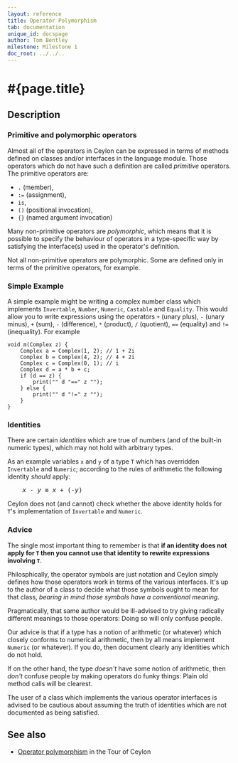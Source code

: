 ```yaml
---
layout: reference
title: Operator Polymorphism
tab: documentation
unique_id: docspage
author: Tom Bentley
milestone: Milestone 1
doc_root: ../../..
---
```


# #{page.title}

## Description

### Primitive and polymorphic operators

Almost all of the operators in Ceylon can be expressed in terms of 
methods defined on classes and/or interfaces in the language module. 
Those operators which do not have such a definition are called 
*primitive* operators. The primitive operators are:

* `.` (member), 
* `:=` (assignment), 
* `is`, 
* `()` (positional invocation),
* `{}` (named argument invocation)

Many non-primitive operators are *polymorphic*, which means that it is 
possible to specify the behaviour of operators in a type-specific way by 
satisfying the interface(s) used in the operator's definition.

Not all non-primitive operators are polymorphic. Some are defined only in 
terms of the primitive operators, for example.

### Simple Example

A simple example might be writing a complex number class which implements
`Invertable`, `Number`, `Numeric`, `Castable`  and `Equality`. 
This would allow you to write expressions using the 
operators `+` (unary plus), `-` (unary minus), 
`+` (sum), `-` (difference), `*` (product), `/` (quotient),
`==` (equality) and `!=` (inequality). For example

    void m(Complex z) {
        Complex a = Complex(1, 2); // 1 + 2i
        Complex b = Complex(4, 2); // 4 + 2i
        Complex c = Complex(0, 1); // i
        Complex d = a * b + c;
        if (d == z) {
            print("" d "==" z "");
        } else {
            print("" d "!=" z "");
        }
    }

### Identities

There are certain *identities* which are true of numbers (and of the built-in
numeric types), which may not hold with arbitrary types. 

As an example variables `x` and `y` of a type `T` which has overridden 
`Invertable` and `Numeric`; according to the rules of arithmetic the 
following identity *should* apply:

<pre>
    <i>x</i> - <i>y</i> ≡ <i>x</i> + (-<i>y</i>)
</pre>

Ceylon does not (and cannot) check whether the above identity holds for 
`T`'s implementation of `Invertable` and `Numeric`. 

### Advice

The single most important thing to remember is that 
**if an identity does not apply for `T` then you cannot use that identity to 
rewrite expressions involving `T`**.

Philosphically, the operator symbols are just notation and Ceylon simply
defines how those operators work in terms of the various interfaces. It's up 
to the author of a class to decide what those symbols ought to
mean for that class, *bearing in mind those symbols have a conventional meaning*.

Pragmatically, that same author would be ill-advised to try giving radically 
different meanings to those operators: Doing so will only confuse 
people.

Our advice is that if a type has a notion of arithmetic (or whatever) 
which closely conforms to numerical arithmetic, then by all means implement 
`Numeric` (or whatever). If you do, then document clearly any identities which 
do not hold. 

If on the other hand, the type *doesn't* have some notion of arithmetic, then 
*don't* confuse people by making operators do funky things: Plain old method 
calls will be clearest.

The user of a class which implements the various operator interfaces is 
advised to be cautious about assuming the truth of identities which are not 
documented as being satisfied.


## See also

* [Operator polymorphism](#{page.doc_root}/tour/language-module/#operator_polymorphism) 
  in the Tour of Ceylon

